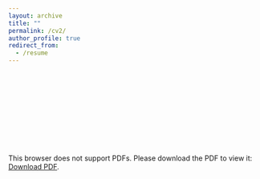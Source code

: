 ```yaml
---
layout: archive
title: ""
permalink: /cv2/
author_profile: true
redirect_from:
  - /resume
---
```


<object data="/files/resume.pdf" type="application/pdf"  >
    <embed src="/files/resume.pdf">
        <p>This browser does not support PDFs. Please download the PDF to view it: <a href="https://github.com/EricRongkai/EricRongkai.github.io/blob/master/files/resume.pdf)https://github.com/EricRongkai/EricRongkai.github.io/blob/master/files/resume.pdf">Download PDF</a>.</p>
    </embed>
</object>
